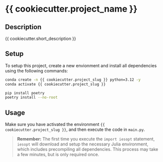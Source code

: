 # {{ cookiecutter.project_name }}

## Description

{{ cookiecutter.short_description }}

## Setup

To setup this project, create a new envionment and install all dependencies using the following commands:

```bash
conda create -n {{ cookiecutter.project_slug }} python=3.12 -y
conda activate {{ cookiecutter.project_slug }}

pip install poetry
poetry install --no-root
```

## Usage

Make sure you have activated the environment `{{ cookiecutter.project_slug }}`, and then execute the code in `main.py`.

> **Remember:** The first time you execute the `import iesopt` statement, `iesopt` will download and setup the necessary Julia environment, which includes precompiling all dependencies. This process may take a few minutes, but is only required once.
